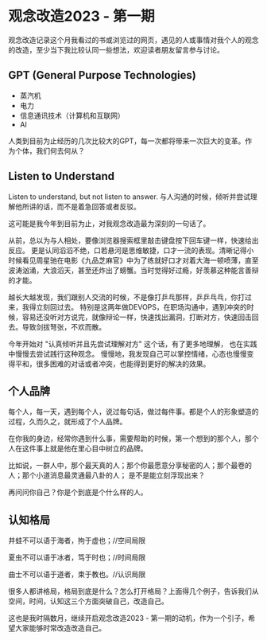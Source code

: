 # 观念改造2023 - 第一期

观念改造记录这个月我看过的书或浏览过的网页，遇见的人或事情对我个人的观念的改造，至少当下我比较认同一些想法，欢迎读者朋友留言参与讨论。

## GPT (General Purpose Technologies)

- 蒸汽机
- 电力
- 信息通讯技术（计算机和互联网）
- AI

人类到目前为止经历的几次比较大的GPT，每一次都将带来一次巨大的变革。作为个体，我们何去何从？


## Listen to Understand

Listen to understand, but not listen to answer.
与人沟通的时候，倾听并尝试理解他所讲的话，而不是着急回答或者反驳。

这可能是我今年到目前为止，对我观念改造最为深刻的一句话了。

从前，总以为与人相处，要像浏览器搜索框里敲击键盘按下回车键一样，快速给出反应。
更是认同滔滔不绝，口若悬河是思维敏捷，口才一流的表现。清晰记得小时候看见周星驰在电影《九品芝麻官》中为了练就好口才对着大海一顿喷薄，直至波涛汹涌，大浪滔天，甚至还炸出了螃蟹。当时觉得好过瘾，好羡慕这种能言善辩的才能。

越长大越发现，我们跟别人交流的时候，不是像打乒乓那样，乒乒乓乓，你打过来，我得立刻回过去。
特别是这两年做DEVOPS，在职场沟通中，遇到冲突的时候，容易还没听对方说完，就像辩论一样，快速找出漏洞，打断对方，快速回击回去。导致剑拔弩张，不欢而散。

今年开始对 "认真倾听并且先尝试理解对方" 这个话，有了更多地理解， 也在实践中慢慢去尝试践行这种观念。
慢慢地，我发现自己可以掌控情绪，心态也慢慢变得平和，很多困难的对话或者冲突，也能得到更好的解决的效果。

## 个人品牌

每个人，每一天，遇到每个人，说过每句话，做过每件事。都是个人的形象塑造的过程，久而久之，就形成了个人品牌。

在你我的身边，经常你遇到什么事，需要帮助的时候，第一个想到的那个人，那个人在这件事上就是他在里心目中树立的品牌。

比如说，一群人中，那个最天真的人；那个你最愿意分享秘密的人；那个最卷的人；那个小道消息最灵通最八卦的人；
是不是能立刻浮现出来？

再问问你自己？你是个到底是个什么样的人。

## 认知格局

井蛙不可以语于海者，拘于虚也；//空间局限

夏虫不可以语于冰者，笃于时也；//时间局限

曲士不可以语于道者，束于教也。//认识局限

很多人都讲格局，格局到底是什么？怎么打开格局？上面得几个例子，告诉我们从空间，时间，认知这三个方面突破自己，改造自己。

这也是我时隔数月，继续开启观念改造2023 - 第一期的动机，作为一个引子，希望大家能够时常改造改造自己。